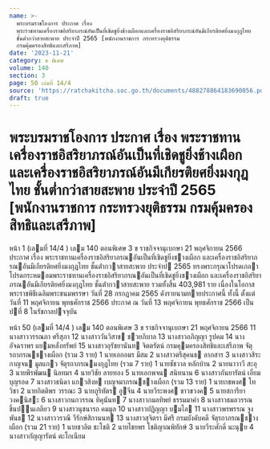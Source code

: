 ```yaml
---
name: >-
  พระบรมราชโองการ ประกาศ เรื่อง
  พระราชทานเครื่องราชอิสริยาภรณ์อันเป็นที่เชิดชูยิ่งช้างเผือกและเครื่องราชอิสริยาภรณ์อันมีเกียรติยศยิ่งมงกุฎไทย
  ชั้นต่ำกว่าสายสะพาย ประจำปี 2565 [พนักงานราชการ กระทรวงยุติธรรม
  กรมคุ้มครองสิทธิและเสรีภาพ]
date: '2023-11-21'
category: ข พิเศษ
volume: 140
section: 3
page: 50 เล่มที่ 14/4
source: 'https://ratchakitcha.soc.go.th/documents/488278864183690056.pdf'
draft: true
---
```


# พระบรมราชโองการ ประกาศ เรื่อง พระราชทานเครื่องราชอิสริยาภรณ์อันเป็นที่เชิดชูยิ่งช้างเผือกและเครื่องราชอิสริยาภรณ์อันมีเกียรติยศยิ่งมงกุฎไทย ชั้นต่ำกว่าสายสะพาย ประจำปี 2565 [พนักงานราชการ กระทรวงยุติธรรม กรมคุ้มครองสิทธิและเสรีภาพ]

หน้า 1 (เลมที่ 14/4 ) เลม 140 ตอนพิเศษ 3 ข ราชกิจจานุเบกษา 21 พฤศจิกายน 2566 ประกาศ เรื่อง พระราชทานเครื่องราชอิสริยาภรณอันเป็นที่เชิดชูยิ่งชางเผือก และเครื่องราชอิสริยาภรณอันมีเกียรติยศยิ่งมงกุฎไทย ชั้นต่ํากวาสายสะพาย ประจําป 2565 ทรงพระกรุณาโปรดเกลาโปรดกระหมอมพระราชทานเครื่องราชอิสริยาภรณอันเป็นที่เชิดชูยิ่งชางเผือก และเครื่องราชอิสริยาภรณอันมีเกียรติยศยิ่งมงกุฎไทย ชั้นต่ํากวาสายสะพาย รวมทั้งสิ้น 403,981 ราย เนื่องในโอกาสพระราชพิธีเฉลิมพระชนมพรรษา วันที่ 28 กรกฎาคม 2565 ดังรายนามทายประกาศนี้ ทั้งนี้ ตั้งแต่วันที่ 11 พฤศจิกายน พุทธศักราช 2566 ประกาศ ณ วันที่ 13 พฤศจิกายน พุทธศักราช 2566 เป็นปที่ 8 ในรัชกาลปจจุบัน

หน้า 50 (เลมที่ 14/4 ) เลม 140 ตอนพิเศษ 3 ข ราชกิจจานุเบกษา 21 พฤศจิกายน 2566 11 นางสาววรรณภา ศรีสุภา 12 นางสาววันวิสาข ชวยภิบาล 13 นางสาวอภิญญา รูปคม 14 นางอัจฉราพร แยมหลั่งทรัพย์ 15 นางสาวอุรัชยานันท จิตตรัตน์ กรมคุมครองสิทธิและเสรีภาพ จัตุรถาภรณชางเผือก (รวม 3 ราย) 1 นายเอกอมร มีสม 2 นางสาวตรีสุคนธ ลาภสาร 3 นางสาวสิระกาญจน มูลแกว จัตุรถาภรณมงกุฎไทย (รวม 7 ราย) 1 นายชัชวาล หลักบ้าน 2 นายนาวาวี สะอุ 3 นายพีรพัฒน นิลทมร 4 นายวิชัย ลายทอง 5 นายเอกพจน สนิทนาน 6 นางสาวกันยารัตน์ เอี่ยมบุญรอด 7 นางสาวธนิดา แกวสิงห เบญจมาภรณชางเผือก (รวม 13 ราย) 1 นายกชพงศ โทวิชา 2 นายกิตติพร วรรณะ 3 นายภูริทัตร อูจีน 4 นายวีระพงศ ขาวขวงค 5 นายสการียา วงคนิสะ 6 นางสาวกนกวรรณ ทิคุนันท 7 นางสาวกมลทิพย์ ธรรมมาคํา 8 นางสาวธมลวรรณ ชิ้นปนเกลียว 9 นางสาวนุชนารถ คมมูล 10 นางสาวปฏิญญา บมไล 11 นางสาวพรพรรณ จูงพันธ 12 นางสาววราณี วีรักษ์สิกานนท 13 นางสาวสุจิตรา มีศรี กรมบังคับคดี จัตุรถาภรณชางเผือก (รวม 21 ราย) 1 นายชวลิต ชะโชติ 2 นายไชยพร โชติญาณพิทักษ์ 3 นายวีระศักดิ์ นะนุย 4 นางสาวกัญญารัตน์ ตะโกเนียม

